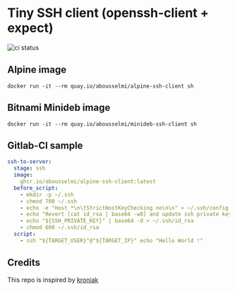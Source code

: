 # Tiny SSH client (openssh-client + expect)

![ci status](https://github.com/abousselmi/ssh-client/actions/workflows/main.yml/badge.svg)

## Alpine image

```console
docker run -it --rm quay.io/abousselmi/alpine-ssh-client sh
```

## Bitnami Minideb image

```console
docker run -it --rm quay.io/abousselmi/minideb-ssh-client sh
```

## Gitlab-CI sample

```yaml
ssh-to-server:
  stage: ssh
  image:
    ghcr.io/abousselmi/alpine-ssh-client:latest
  before_script:
    - mkdir -p ~/.ssh
    - chmod 700 ~/.ssh
    - echo -e "Host *\n\tStrictHostKeyChecking no\n\n" > ~/.ssh/config
    - echo "Revert [cat id_rsa | base64 -w0] and update ssh private key"
    - echo "${SSH_PRIVATE_KEY}" | base64 -d > ~/.ssh/id_rsa
    - chmod 600 ~/.ssh/id_rsa
  script:
    - ssh "${TARGET_USER}"@"${TARGET_IP}" echo "Hello World !"
```

## Credits

This repo is inspired by [kroniak](https://github.com/kroniak/alpine-ssh-client)
